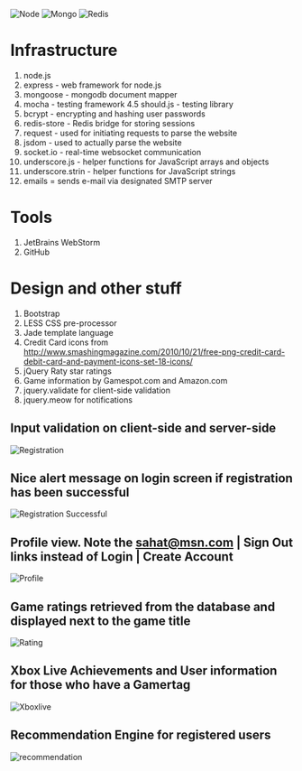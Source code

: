 ![Node](http://upload.wikimedia.org/wikipedia/en/a/a7/Nodejs_logo_light.png)
![Mongo](http://www.mongodb.org/download/attachments/132305/logo-mongodb-onwhite.png)
![Redis](http://redis.io/images/redis-300dpi.png)

Infrastructure
==============
1. node.js
2. express - web framework for node.js
3. mongoose - mongodb document mapper
4. mocha - testing framework
4.5 should.js - testing library
5. bcrypt - encrypting and hashing user passwords
6. redis-store - Redis bridge for storing sessions
7. request - used for initiating requests to parse the website
8. jsdom - used to actually parse the website
9. socket.io - real-time websocket communication
10. underscore.js - helper functions for JavaScript arrays and objects
11. underscore.strin - helper functions for JavaScript strings
12. emails = sends e-mail via designated SMTP server

Tools
=====
1. JetBrains WebStorm
2. GitHub



Design and other stuff
======================
1. Bootstrap
2. LESS CSS pre-processor
3. Jade template language
4. Credit Card icons from http://www.smashingmagazine.com/2010/10/21/free-png-credit-card-debit-card-and-payment-icons-set-18-icons/
5. jQuery Raty star ratings
6. Game information by Gamespot.com and Amazon.com
7. jquery.validate for client-side validation
8. jquery.meow for notifications

Input validation on client-side and server-side
---

![Registration](https://raw.github.com/sahat/csc322/master/screenshots/register.png)

Nice alert message on login screen if registration has been successful
---

![Registration Successful](https://raw.github.com/sahat/csc322/master/screenshots/registration_successful.png)

Profile view. Note the sahat@msn.com | Sign Out links instead of Login | Create Account
---

![Profile](https://raw.github.com/sahat/csc322/master/screenshots/profile.png)

Game ratings retrieved from the database and displayed next to the game title
---

![Rating](https://raw.github.com/sahat/csc322/master/screenshots/ratings.png)

Xbox Live Achievements and User information for those who have a Gamertag
----

![Xboxlive](https://raw.github.com/sahat/csc322/master/screenshots/xbox-live.png)

Recommendation Engine for registered users
--------
![recommendation](https://raw.github.com/sahat/csc322/master/screenshots/top6.png)
